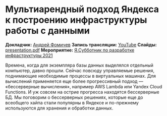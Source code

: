 # Мультиарендный подход Яндекса к построению инфраструктуры работы с данными

**Докладчик:** [Андрей Фомичев](https://www.linkedin.com/in/andrey-fomichev)
**Запись трансляции:** [YouTube](https://www.youtube.com/watch?v=35Q2338ywEw&t=4282s)
**Слайды:** [presentation.pdf](presentation.pdf)
**Мероприятие:** [Я.Субботник по разработке инфраструктуры 2021](https://events.yandex.ru/events/ya-subbotnik-po-infr_19-06-2021)

Времена, когда для экземпляра базы данных выделялся отдельный компьютер, давно прошли. Сейчас повсюду управляемые решения, поднимающие необходимые процессы в виртуальных машинах. Для вычислений применяется еще более прогрессивный подход — «бессерверные вычисления», например AWS Lambda или Yandex Cloud Functions. И уж совсем на острие прогресса находятся бессерверные БД. Мы поговорим о бессерверных решениях, которые еще до всеобщего хайпа стали популярны в Яндексе и по-прежнему используются для хранения и обработки данных.